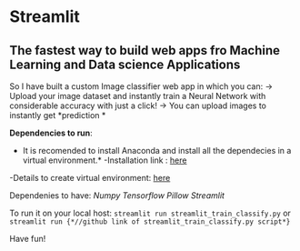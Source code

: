 # Streamlit 
## The fastest way to build web apps fro Machine Learning and Data science Applications

So I have built a custom Image classifier web app in which you can:
-> Upload your image dataset and instantly train a Neural Network  with considerable accuracy with just a click!
-> You can upload images to instantly get *prediction *

**Dependencies to run**:
* It is recomended to install Anaconda and install all the dependecies in a virtual environment.*
-Installation link : [here](https://docs.anaconda.com/anaconda/install/)

-Details to create virtual environment: [here](https://docs.conda.io/projects/conda/en/latest/user-guide/tasks/manage-environments.html)

Dependenies to have:
*Numpy*
*Tensorflow*
*Pillow*
*Streamlit*

To run it on your local host:
 `streamlit run streamlit_train_classify.py`
or
 `streamlit run {*//github link of streamlit_train_classify.py script*}`

Have fun!
